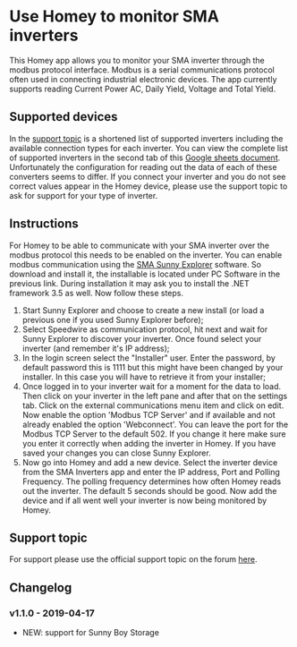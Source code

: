 # Use Homey to monitor SMA inverters
This Homey app allows you to monitor your SMA inverter through the modbus protocol interface. Modbus is a serial communications protocol often used in connecting industrial electronic devices. The app currently supports reading Current Power AC, Daily Yield, Voltage and Total Yield.

## Supported devices
In the [support topic](https://community.athom.com/t/696) is a shortened list of supported inverters including the available connection types for each inverter. You can view the complete list of supported inverters in the second tab of this [Google sheets document](https://docs.google.com/spreadsheets/d/1VDGGXSl3RE10oLtm8JgIrXKaZEp1--tMOS92ZPGuF4g/edit?usp=sharing). Unfortunately the configuration for reading out the data of each of these converters seems to differ. If you connect your inverter and you do not see correct values appear in the Homey device, please use the support topic to ask for support for your type of inverter.

## Instructions
For Homey to be able to communicate with your SMA inverter over the modbus protocol this needs to be enabled on the inverter. You can enable modbus communication using the [SMA Sunny Explorer](https://www.sma.de/en/products/monitoring-control/sunny-explorer.html) software. So download and install it, the installable is located under PC Software in the previous link. During installation it may ask you to install the .NET framework 3.5 as well. Now follow these steps.
1. Start Sunny Explorer and choose to create a new install (or load a previous one if you used Sunny Explorer before);
2. Select Speedwire as communication protocol, hit next and wait for Sunny Explorer to discover your inverter. Once found select your inverter (and remember it's IP address);
3. In the login screen select the "Installer" user. Enter the password, by default password this is 1111 but this might have been changed by your installer. In this case you will have to retrieve it from your installer;
4. Once logged in to your inverter wait for a moment for the data to load. Then click on your inverter in the left pane and after that on the settings tab. Click on the external communications menu item and click on edit. Now enable the option 'Modbus TCP Server' and if available and not already enabled the option 'Webconnect'. You can leave the port for the Modbus TCP Server to the default 502. If you change it here make sure you enter it correctly when adding the inverter in Homey. If you have saved your changes you can close Sunny Explorer.
5. Now go into Homey and add a new device. Select the inverter device from the SMA Inverters app and enter the IP address, Port and Polling Frequency. The polling frequency determines how often Homey reads out the inverter. The default 5 seconds should be good. Now add the device and if all went well your inverter is now being monitored by Homey.

## Support topic
For support please use the official support topic on the forum [here](https://community.athom.com/t/696).

## Changelog
### v1.1.0 - 2019-04-17
* NEW: support for Sunny Boy Storage
